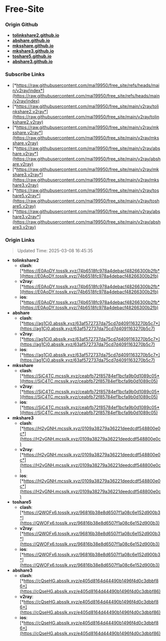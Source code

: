 # Free-Site

### Origin Github

- [**tolinkshare2.github.io**](https://github.com/tolinkshare2/tolinkshare2.github.io)
- [**abshare.github.io**](https://github.com/abshare/abshare.github.io)
- [**mksshare.github.io**](https://github.com/mksshare/mksshare.github.io)
- [**mkshare3.github.io**](https://github.com/mkshare3/mkshare3.github.io)
- [**toshare5.github.io**](https://github.com/toshare5/toshare5.github.io)
- [**abshare3.github.io**](https://github.com/abshare3/abshare3.github.io)

### Subscribe Links

- [*https://raw.githubusercontent.com/mai19950/free_site/refs/heads/main/v2ray/index*](https://raw.githubusercontent.com/mai19950/free_site/refs/heads/main/v2ray/index)
- [*https://raw.githubusercontent.com/mai19950/free_site/main/v2ray/tolinkshare2.v2ray*](https://raw.githubusercontent.com/mai19950/free_site/main/v2ray/tolinkshare2.v2ray)
- [*https://raw.githubusercontent.com/mai19950/free_site/main/v2ray/mksshare.v2ray*](https://raw.githubusercontent.com/mai19950/free_site/main/v2ray/mksshare.v2ray)
- [*https://raw.githubusercontent.com/mai19950/free_site/main/v2ray/abshare.v2ray*](https://raw.githubusercontent.com/mai19950/free_site/main/v2ray/abshare.v2ray)
- [*https://raw.githubusercontent.com/mai19950/free_site/main/v2ray/mkshare3.v2ray*](https://raw.githubusercontent.com/mai19950/free_site/main/v2ray/mkshare3.v2ray)
- [*https://raw.githubusercontent.com/mai19950/free_site/main/v2ray/toshare5.v2ray*](https://raw.githubusercontent.com/mai19950/free_site/main/v2ray/toshare5.v2ray)
- [*https://raw.githubusercontent.com/mai19950/free_site/main/v2ray/abshare3.v2ray*](https://raw.githubusercontent.com/mai19950/free_site/main/v2ray/abshare3.v2ray)

### Origin Links

> Updated Time: 2025-03-08 16:45:35

- **tolinkshare2**
  - **clash**: [*https://E0AoDY.tosslk.xyz/74b6518fc978a4debacf48266300b2fb*](https://E0AoDY.tosslk.xyz/74b6518fc978a4debacf48266300b2fb)
  - **v2ray**: [*https://E0AoDY.tosslk.xyz/74b6518fc978a4debacf48266300b2fb*](https://E0AoDY.tosslk.xyz/74b6518fc978a4debacf48266300b2fb)
  - **ios**: [*https://E0AoDY.tosslk.xyz/74b6518fc978a4debacf48266300b2fb*](https://E0AoDY.tosslk.xyz/74b6518fc978a4debacf48266300b2fb)
- **abshare**
  - **clash**: [*https://ag1Cj0.absslk.xyz/63af572737da75cd7d4091163270b5c7*](https://ag1Cj0.absslk.xyz/63af572737da75cd7d4091163270b5c7)
  - **v2ray**: [*https://ag1Cj0.absslk.xyz/63af572737da75cd7d4091163270b5c7*](https://ag1Cj0.absslk.xyz/63af572737da75cd7d4091163270b5c7)
  - **ios**: [*https://ag1Cj0.absslk.xyz/63af572737da75cd7d4091163270b5c7*](https://ag1Cj0.absslk.xyz/63af572737da75cd7d4091163270b5c7)
- **mksshare**
  - **clash**: [*https://SjC4TC.mcsslk.xyz/ceabfb72f85784ef1bcfa9b0d1089c05*](https://SjC4TC.mcsslk.xyz/ceabfb72f85784ef1bcfa9b0d1089c05)
  - **v2ray**: [*https://SjC4TC.mcsslk.xyz/ceabfb72f85784ef1bcfa9b0d1089c05*](https://SjC4TC.mcsslk.xyz/ceabfb72f85784ef1bcfa9b0d1089c05)
  - **ios**: [*https://SjC4TC.mcsslk.xyz/ceabfb72f85784ef1bcfa9b0d1089c05*](https://SjC4TC.mcsslk.xyz/ceabfb72f85784ef1bcfa9b0d1089c05)
- **mkshare3**
  - **clash**: [*https://H2yGNH.mcsslk.xyz/0109a38279a36221deedcdf548800e0c*](https://H2yGNH.mcsslk.xyz/0109a38279a36221deedcdf548800e0c)
  - **v2ray**: [*https://H2yGNH.mcsslk.xyz/0109a38279a36221deedcdf548800e0c*](https://H2yGNH.mcsslk.xyz/0109a38279a36221deedcdf548800e0c)
  - **ios**: [*https://H2yGNH.mcsslk.xyz/0109a38279a36221deedcdf548800e0c*](https://H2yGNH.mcsslk.xyz/0109a38279a36221deedcdf548800e0c)
- **toshare5**
  - **clash**: [*https://QWOFx6.tosslk.xyz/96816b38e8d6507f1a08c6e152d900b3*](https://QWOFx6.tosslk.xyz/96816b38e8d6507f1a08c6e152d900b3)
  - **v2ray**: [*https://QWOFx6.tosslk.xyz/96816b38e8d6507f1a08c6e152d900b3*](https://QWOFx6.tosslk.xyz/96816b38e8d6507f1a08c6e152d900b3)
  - **ios**: [*https://QWOFx6.tosslk.xyz/96816b38e8d6507f1a08c6e152d900b3*](https://QWOFx6.tosslk.xyz/96816b38e8d6507f1a08c6e152d900b3)
- **abshare3**
  - **clash**: [*https://cQseHG.absslk.xyz/e405d8164d44490b1496f4d0c3dbbf86*](https://cQseHG.absslk.xyz/e405d8164d44490b1496f4d0c3dbbf86)
  - **v2ray**: [*https://cQseHG.absslk.xyz/e405d8164d44490b1496f4d0c3dbbf86*](https://cQseHG.absslk.xyz/e405d8164d44490b1496f4d0c3dbbf86)
  - **ios**: [*https://cQseHG.absslk.xyz/e405d8164d44490b1496f4d0c3dbbf86*](https://cQseHG.absslk.xyz/e405d8164d44490b1496f4d0c3dbbf86)
